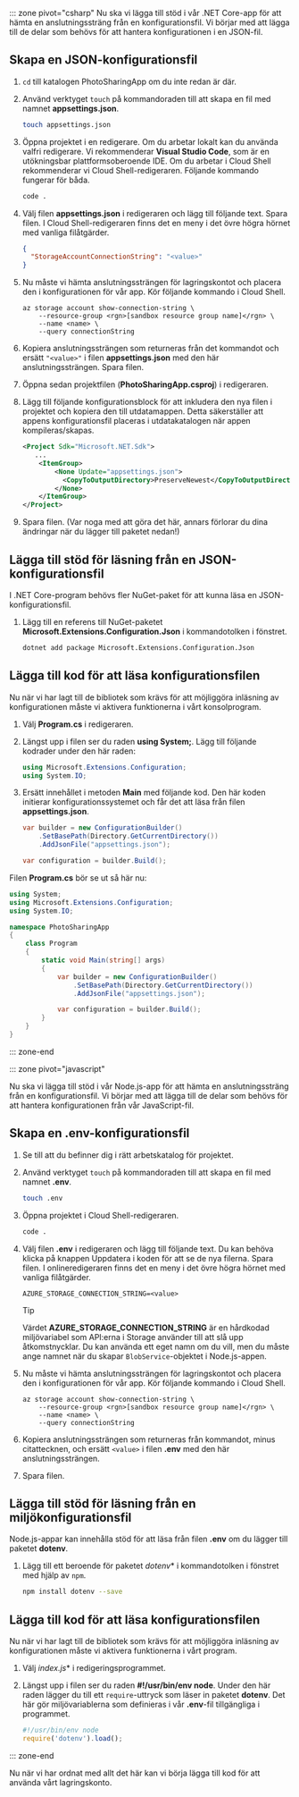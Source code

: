 ::: zone pivot="csharp" Nu ska vi lägga till stöd i vår .NET Core-app för att hämta en anslutningssträng från en konfigurationsfil. Vi börjar med att lägga till de delar som behövs för att hantera konfigurationen i en JSON-fil.

## <a name="create-a-json-configuration-file"></a>Skapa en JSON-konfigurationsfil

1. `cd` till katalogen PhotoSharingApp om du inte redan är där.

1. Använd verktyget `touch` på kommandoraden till att skapa en fil med namnet **appsettings.json**.

    ```bash
    touch appsettings.json
    ```

1. Öppna projektet i en redigerare. Om du arbetar lokalt kan du använda valfri redigerare. Vi rekommenderar **Visual Studio Code**, som är en utökningsbar plattformsoberoende IDE. Om du arbetar i Cloud Shell rekommenderar vi Cloud Shell-redigeraren. Följande kommando fungerar för båda.

    ```bash
    code .
    ```

1. Välj filen **appsettings.json** i redigeraren och lägg till följande text. Spara filen. I Cloud Shell-redigeraren finns det en meny i det övre högra hörnet med vanliga filåtgärder.

    ```json
    {
      "StorageAccountConnectionString": "<value>"
    }
    ```

1. Nu måste vi hämta anslutningssträngen för lagringskontot och placera den i konfigurationen för vår app. Kör följande kommando i Cloud Shell.

    ```azurecli
    az storage account show-connection-string \
        --resource-group <rgn>[sandbox resource group name]</rgn> \
        --name <name> \
        --query connectionString
    ```

1. Kopiera anslutningssträngen som returneras från det kommandot och ersätt `"<value>"` i filen **appsettings.json** med den här anslutningssträngen. Spara filen.

1. Öppna sedan projektfilen (**PhotoSharingApp.csproj**) i redigeraren.

1. Lägg till följande konfigurationsblock för att inkludera den nya filen i projektet och kopiera den till utdatamappen. Detta säkerställer att appens konfigurationsfil placeras i utdatakatalogen när appen kompileras/skapas.

    ```xml
    <Project Sdk="Microsoft.NET.Sdk">
       ...
        <ItemGroup>
            <None Update="appsettings.json">
              <CopyToOutputDirectory>PreserveNewest</CopyToOutputDirectory>
            </None>
        </ItemGroup>
    </Project>
    ```

1. Spara filen. (Var noga med att göra det här, annars förlorar du dina ändringar när du lägger till paketet nedan!)

## <a name="add-support-to-read-a-json-configuration-file"></a>Lägga till stöd för läsning från en JSON-konfigurationsfil

I .NET Core-program behövs fler NuGet-paket för att kunna läsa en JSON-konfigurationsfil.

1. Lägg till en referens till NuGet-paketet **Microsoft.Extensions.Configuration.Json** i kommandotolken i fönstret.

    ```bash
    dotnet add package Microsoft.Extensions.Configuration.Json
    ```

## <a name="add-code-to-read-the-configuration-file"></a>Lägga till kod för att läsa konfigurationsfilen

Nu när vi har lagt till de bibliotek som krävs för att möjliggöra inläsning av konfigurationen måste vi aktivera funktionerna i vårt konsolprogram.

1. Välj **Program.cs** i redigeraren.

1. Längst upp i filen ser du raden **using System;**. Lägg till följande kodrader under den här raden:

    ```csharp
    using Microsoft.Extensions.Configuration;
    using System.IO;
    ```

1. Ersätt innehållet i metoden **Main** med följande kod. Den här koden initierar konfigurationssystemet och får det att läsa från filen **appsettings.json**.

    ```csharp
    var builder = new ConfigurationBuilder()
        .SetBasePath(Directory.GetCurrentDirectory())
        .AddJsonFile("appsettings.json");

    var configuration = builder.Build();
    ```

Filen **Program.cs** bör se ut så här nu:

```csharp
using System;
using Microsoft.Extensions.Configuration;
using System.IO;

namespace PhotoSharingApp
{
    class Program
    {
        static void Main(string[] args)
        {
            var builder = new ConfigurationBuilder()
                .SetBasePath(Directory.GetCurrentDirectory())
                .AddJsonFile("appsettings.json");

            var configuration = builder.Build();
        }
    }
}
```

::: zone-end

::: zone pivot="javascript"

Nu ska vi lägga till stöd i vår Node.js-app för att hämta en anslutningssträng från en konfigurationsfil. Vi börjar med att lägga till de delar som behövs för att hantera konfigurationen från vår JavaScript-fil.

## <a name="create-a-env-configuration-file"></a>Skapa en .env-konfigurationsfil

1. Se till att du befinner dig i rätt arbetskatalog för projektet.

1. Använd verktyget `touch` på kommandoraden till att skapa en fil med namnet **.env**.

    ```bash
    touch .env
    ```

1. Öppna projektet i Cloud Shell-redigeraren.

    ```bash
    code .
    ```

1. Välj filen **.env** i redigeraren och lägg till följande text. Du kan behöva klicka på knappen Uppdatera i koden för att se de nya filerna. Spara filen. I onlineredigeraren finns det en meny i det övre högra hörnet med vanliga filåtgärder.

    ```
    AZURE_STORAGE_CONNECTION_STRING=<value>
    ```

    > [!TIP]
    > Värdet **AZURE_STORAGE_CONNECTION_STRING** är en hårdkodad miljövariabel som API:erna i Storage använder till att slå upp åtkomstnycklar. Du kan använda ett eget namn om du vill, men du måste ange namnet när du skapar `BlobService`-objektet i Node.js-appen.

1. Nu måste vi hämta anslutningssträngen för lagringskontot och placera den i konfigurationen för vår app. Kör följande kommando i Cloud Shell.

    ```azurecli
    az storage account show-connection-string \
        --resource-group <rgn>[sandbox resource group name]</rgn> \
        --name <name> \
        --query connectionString
    ```

1. Kopiera anslutningssträngen som returneras från kommandot, minus citattecknen, och ersätt `<value>` i filen **.env** med den här anslutningssträngen.

1. Spara filen.

## <a name="add-support-to-read-an-environment-configuration-file"></a>Lägga till stöd för läsning från en miljökonfigurationsfil

Node.js-appar kan innehålla stöd för att läsa från filen **.env** om du lägger till paketet **dotenv**.

1. Lägg till ett beroende för paketet *dotenv** i kommandotolken i fönstret med hjälp av `npm`.

    ```bash
    npm install dotenv --save
    ```

## <a name="add-code-to-read-the-configuration-file"></a>Lägga till kod för att läsa konfigurationsfilen

Nu när vi har lagt till de bibliotek som krävs för att möjliggöra inläsning av konfigurationen måste vi aktivera funktionerna i vårt program.

1. Välj *index.js** i redigeringsprogrammet.

1. Längst upp i filen ser du raden **#!/usr/bin/env node**. Under den här raden lägger du till ett `require`-uttryck som läser in paketet **dotenv**. Det här gör miljövariablerna som definieras i vår **.env**-fil tillgängliga i programmet.

    ```javascript
    #!/usr/bin/env node
    require('dotenv').load();

    ```
::: zone-end

Nu när vi har ordnat med allt det här kan vi börja lägga till kod för att använda vårt lagringskonto.